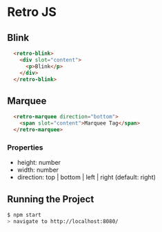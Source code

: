# Retro JS

## Blink

```HTML
  <retro-blink>
    <div slot="content">
      <p>Blink</p>
    </div>
  </retro-blink>
```

## Marquee</h2>

```HTML
  <retro-marquee direction="bottom">
    <span slot="content">Marquee Tag</span>
  </retro-marquee>
```

### Properties

- height: number
- width: number
- direction: top | bottom | left | right (default: right)

## Running the Project

```bash
$ npm start
> navigate to http://localhost:8080/
```
